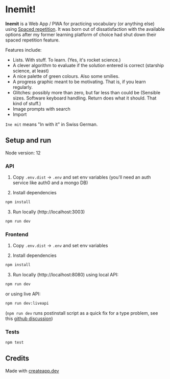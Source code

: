 # Inemit!

**Inemit** is a Web App / PWA for practicing vocabulary (or anything else) using [Spaced repetition](https://en.wikipedia.org/wiki/Spaced_repetition). It was born out of dissatisfaction with the available options after my former learning platform of choice had shut down their spaced repetition feature.

Features include:

- Lists. With stuff. To learn. (Yes, it's rocket science.)
- A clever algorithm to evaluate if the solution entered is correct (starship science, at least)
- A nice palette of green colours. Also some smilies.
- A progress graphic meant to be motivating. That is, if you learn regularly.
- Glitches: possibly more than zero, but far less than could be (Sensible sizes. Software keyboard handling. Return does what it should. That kind of stuff.)
- Image prompts with search
- Import

`Ine mit` means "In with it" in Swiss German.

## Setup and run

Node version: 12

### API

1. Copy `.env.dist` -> `.env` and set env variables (you'll need an auth service like auth0 and a mongo DB)

2. Install dependencies

```sh
npm install
```

3. Run locally (http://localhost:3003)

```sh
npm run dev
```

### Frontend

1. Copy `.env.dist` -> `.env` and set env variables

2. Install dependencies

```sh
npm install
```

3. Run locally (http://localhost:8080) using local API:

```sh
npm run dev
```

or using live API:

```sh
npm run dev:liveapi
```

(`npm run dev` runs postinstall script as a quick fix for a type problem, see this [github discussion](https://github.com/DefinitelyTyped/DefinitelyTyped/issues/33311))

### Tests

```sh
npm test
```

## Credits

Made with [createapp.dev](https://createapp.dev/)
